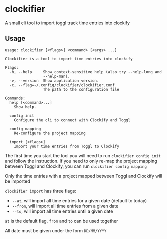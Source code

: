 # clockifier
A small cli tool to import toggl track time entries into clockify

## Usage

```
usage: clockifier [<flags>] <command> [<args> ...]

Clockifier is a tool to import time entries into clockify

Flags:
  -h, --help     Show context-sensitive help (also try --help-long and
                 --help-man).
  -v, --version  Show application version.
  -c, --flag=~/.config/clockifier/clockifier.conf  
                 The path to the configuration file

Commands:
  help [<command>...]
    Show help.

  config init
    Configure the cli to connect with Clockify and Toggl

  config mapping
    Re-configure the project mapping

  import [<flags>]
    Import your time entries from Toggl to Clockify
```

The first time you start the tool you will need to run `clockifier config init` and follow the instruction. If you need to only re-map the project mapping between Toggl and Clockify, you can run `clockifier config mapping`

Only the time entries with a project mapped between Toggl and Clockify will be imported

`clockifier import` has three flags:
- `--at`, will import all time entries for a given date (default to today)
- `--from`, will import all time entries from a given date
- `--to`, will import all time entries until a given date

`at` is the default flag, `from` and `to` can be used together

All date must be given under the form `DD/MM/YYYY`
